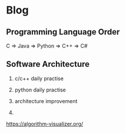 # Blog

## Programming Language Order


C => Java => Python => C++ => C#


## Software Architecture



1. c/c++ daily practise

2. python daily practise

3. architecture improvement

4. 

https://algorithm-visualizer.org/
